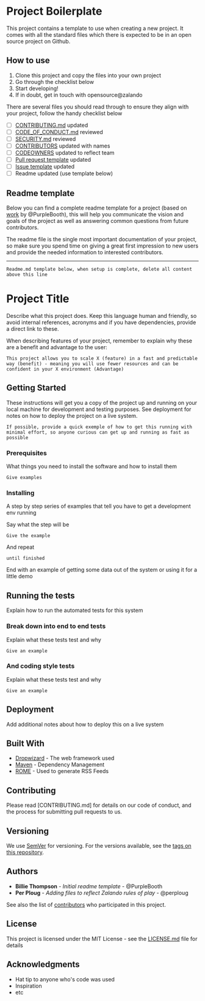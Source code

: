 # Project Boilerplate

This project contains a template to use when creating a new project. It comes with all the standard files which there is expected to be in an open source project on Github. 

## How to use

1. Clone this project and copy the files into your own project
2. Go through the checklist below
3. Start developing!
4. If in doubt, get in touch with opensource@zalando

There are several files you should read through to ensure they align with your project, follow the handy checklist below

- [ ] [CONTRIBUTING.md](CONTRIBUTING.md) updated
- [ ] [CODE_OF_CONDUCT.md](CODE_OF_CONDUCT.md) reviewed
- [ ] [SECURITY.md](SECURITY.md) reviewed
- [ ] [CONTRIBUTORS](CONTRIBUTORS.md) updated with names
- [ ] [CODEOWNERS](.github/CODEOWNERS) updated to reflect team
- [ ] [Pull request template](.github/PULL_REQUEST_TEMPLATE.md) updated
- [ ] [Issue template](.github/ISSUE_TEMPLATE.) updated
- [ ] Readme updated (use template below) 

## Readme template

Below you can find a complete readme template for a project (based on [work](https://gist.github.com/PurpleBooth/109311bb0361f32d87a2) by @PurpleBooth), this will help you communicate the vision and goals of the project as well as answering common questions from future contributors.

The readme file is the single most important documentation of your project, so make sure you spend time on giving a great first impression to new users and provide the needed information to interested contributors.


---- 

```
Readme.md template below, when setup is complete, delete all content above this line
```


# Project Title

Describe what this project does. Keep this language human and friendly, so avoid internal references, acronyms and if you 
have dependencies, provide a direct link to these. 

When describing features of your project, remember to explain why these are a benefit and advantage to the user:
```
This project allows you to scale X (feature) in a fast and predictable way (benefit) - meaning you will use fewer resources and can be confident in your X environment (Advantage)
```

## Getting Started

These instructions will get you a copy of the project up and running on your local machine for development and testing purposes. See deployment for notes on how to deploy the project on a live system.

```
If possible, provide a quick exemple of how to get this running with minimal effort, so anyone curious can get up and running as fast as possible 
```

### Prerequisites

What things you need to install the software and how to install them

```
Give examples
```

### Installing

A step by step series of examples that tell you have to get a development env running

Say what the step will be

```
Give the example
```

And repeat

```
until finished
```

End with an example of getting some data out of the system or using it for a little demo

## Running the tests

Explain how to run the automated tests for this system

### Break down into end to end tests

Explain what these tests test and why

```
Give an example
```

### And coding style tests

Explain what these tests test and why

```
Give an example
```

## Deployment

Add additional notes about how to deploy this on a live system

## Built With

* [Dropwizard](http://www.dropwizard.io/1.0.2/docs/) - The web framework used
* [Maven](https://maven.apache.org/) - Dependency Management
* [ROME](https://rometools.github.io/rome/) - Used to generate RSS Feeds

## Contributing

Please read [CONTRIBUTING.md] for details on our code of conduct, and the process for submitting pull requests to us.

## Versioning

We use [SemVer](http://semver.org/) for versioning. For the versions available, see the [tags on this repository](https://github.com/your/project/tags). 

## Authors

* **Billie Thompson** - *Initial readme template* - @PurpleBooth
* **Per Ploug** - *Adding files to reflect Zalando rules of play* - @perploug

See also the list of [contributors](CONTRIBUTORS) who participated in this project.

## License

This project is licensed under the MIT License - see the [LICENSE.md](LICENSE.md) file for details

## Acknowledgments

* Hat tip to anyone who's code was used
* Inspiration
* etc
